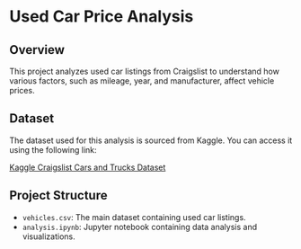 # Used Car Price Analysis

## Overview
This project analyzes used car listings from Craigslist to understand how various factors, such as mileage, year, and manufacturer, affect vehicle prices.

## Dataset
The dataset used for this analysis is sourced from Kaggle. You can access it using the following link:

[Kaggle Craigslist Cars and Trucks Dataset](https://www.kaggle.com/datasets/austinreese/craigslist-carstrucks-data)

## Project Structure
- `vehicles.csv`: The main dataset containing used car listings.
- `analysis.ipynb`: Jupyter notebook containing data analysis and visualizations.

